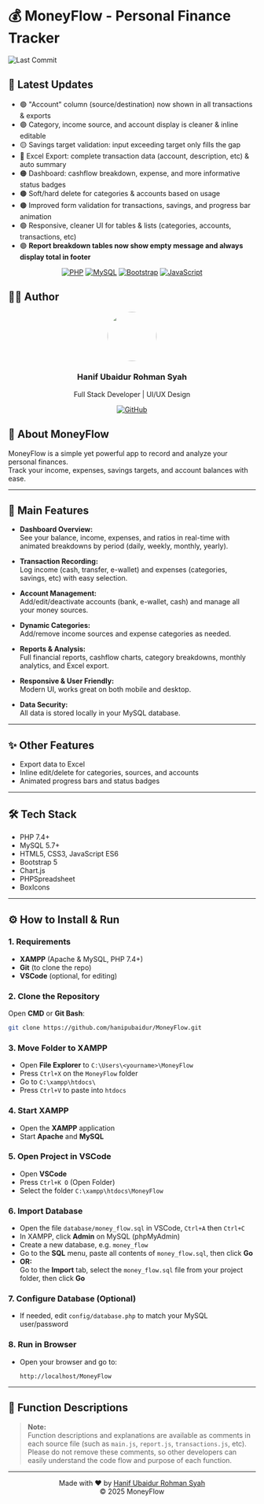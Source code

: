 # 💰 MoneyFlow - Personal Finance Tracker

![Last Commit](https://img.shields.io/github/last-commit/hanipubaidur/MoneyFlow?style=flat-square)

## 📝 Latest Updates
- 🟢 "Account" column (source/destination) now shown in all transactions & exports
- 🟣 Category, income source, and account display is cleaner & inline editable
- 🟡 Savings target validation: input exceeding target only fills the gap
- 🔵 Excel Export: complete transaction data (account, description, etc) & auto summary
- 🟠 Dashboard: cashflow breakdown, expense, and more informative status badges
- 🟤 Soft/hard delete for categories & accounts based on usage
- 🟤 Improved form validation for transactions, savings, and progress bar animation
- 🟢 Responsive, cleaner UI for tables & lists (categories, accounts, transactions, etc)
- 🟣 **Report breakdown tables now show empty message and always display total in footer**

<div align="center">
  
[![PHP](https://img.shields.io/badge/PHP-7.4%2B-blue?style=for-the-badge&logo=php)](https://www.php.net)
[![MySQL](https://img.shields.io/badge/MySQL-5.7%2B-blue?style=for-the-badge&logo=mysql)](https://www.mysql.com)
[![Bootstrap](https://img.shields.io/badge/Bootstrap-5.1-blueviolet?style=for-the-badge&logo=bootstrap)](https://getbootstrap.com)
[![JavaScript](https://img.shields.io/badge/JavaScript-ES6-yellow?style=for-the-badge&logo=javascript)](https://developer.mozilla.org/en-US/docs/Web/JavaScript)

</div>

## 👨‍💻 Author

<div align="center">
  <a href="https://github.com/hanipubaidur">
    <img src="https://avatars.githubusercontent.com/hanipubaidur" width="100px" style="border-radius:50%"/>
  </a>
  <h3>Hanif Ubaidur Rohman Syah</h3>
  <p>Full Stack Developer | UI/UX Design</p>
  
  [![GitHub](https://img.shields.io/badge/GitHub-hanipubaidur-181717?style=flat&logo=github)](https://github.com/hanipubaidur)
</div>

## 🌟 About MoneyFlow

MoneyFlow is a simple yet powerful app to record and analyze your personal finances.  
Track your income, expenses, savings targets, and account balances with ease.

---

## 🚀 Main Features

- **Dashboard Overview:**  
  See your balance, income, expenses, and ratios in real-time with animated breakdowns by period (daily, weekly, monthly, yearly).

- **Transaction Recording:**  
  Log income (cash, transfer, e-wallet) and expenses (categories, savings, etc) with easy selection.

- **Account Management:**  
  Add/edit/deactivate accounts (bank, e-wallet, cash) and manage all your money sources.

- **Dynamic Categories:**  
  Add/remove income sources and expense categories as needed.

- **Reports & Analysis:**  
  Full financial reports, cashflow charts, category breakdowns, monthly analytics, and Excel export.

- **Responsive & User Friendly:**  
  Modern UI, works great on both mobile and desktop.

- **Data Security:**  
  All data is stored locally in your MySQL database.

---

## ✨ Other Features

- Export data to Excel
- Inline edit/delete for categories, sources, and accounts
- Animated progress bars and status badges

---

## 🛠️ Tech Stack

- PHP 7.4+
- MySQL 5.7+
- HTML5, CSS3, JavaScript ES6
- Bootstrap 5
- Chart.js
- PHPSpreadsheet
- BoxIcons

---

## ⚙️ How to Install & Run

### 1. **Requirements**
- **XAMPP** (Apache & MySQL, PHP 7.4+)
- **Git** (to clone the repo)
- **VSCode** (optional, for editing)

### 2. **Clone the Repository**
Open **CMD** or **Git Bash**:
```bash
git clone https://github.com/hanipubaidur/MoneyFlow.git
```

### 3. **Move Folder to XAMPP**
- Open **File Explorer** to `C:\Users\<yourname>\MoneyFlow`
- Press `Ctrl+X` on the `MoneyFlow` folder
- Go to `C:\xampp\htdocs\`
- Press `Ctrl+V` to paste into `htdocs`

### 4. **Start XAMPP**
- Open the **XAMPP** application
- Start **Apache** and **MySQL**

### 5. **Open Project in VSCode**
- Open **VSCode**
- Press `Ctrl+K O` (Open Folder)
- Select the folder `C:\xampp\htdocs\MoneyFlow`

### 6. **Import Database**
- Open the file `database/money_flow.sql` in VSCode, `Ctrl+A` then `Ctrl+C`
- In XAMPP, click **Admin** on MySQL (phpMyAdmin)
- Create a new database, e.g. `money_flow`
- Go to the **SQL** menu, paste all contents of `money_flow.sql`, then click **Go**
- **OR:**  
  Go to the **Import** tab, select the `money_flow.sql` file from your project folder, then click **Go**

### 7. **Configure Database (Optional)**
- If needed, edit `config/database.php` to match your MySQL user/password

### 8. **Run in Browser**
- Open your browser and go to:  
  ```
  http://localhost/MoneyFlow
  ```

---

## 🧩 Function Descriptions

> **Note:**  
> Function descriptions and explanations are available as comments in each source file (such as `main.js`, `report.js`, `transactions.js`, etc).  
> Please do not remove these comments, so other developers can easily understand the code flow and purpose of each function.

---

<div align="center">
  Made with ❤️ by <a href="https://github.com/hanipubaidur">Hanif Ubaidur Rohman Syah</a>
  <br>
  © 2025 MoneyFlow
</div>